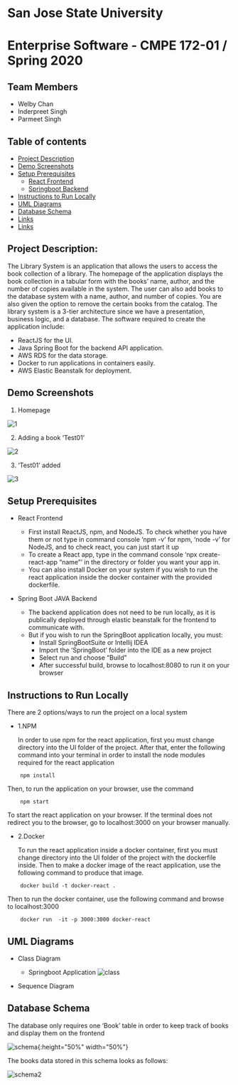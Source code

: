 San Jose State University
======================

# Enterprise Software - CMPE 172-01 / Spring 2020

## Team Members
- Welby Chan
- Inderpreet Singh
- Parmeet Singh

## Table of contents
- [Project Description](#project-description)
- [Demo Screenshots](#demo-screenshots)
- [Setup Prerequisites](#setup-prerequisites)
  - [React Frontend](#react-frontend)
  - [Springboot Backend](#spring-boot-java-backend)
- [Instructions to Run Locally](#instructions-to-run-locally)
- [UML Diagrams](#uml-diagrams)
- [Database Schema](#database-schema)
- [Links](#links)
- [Links](#links)

## Project Description:

The Library System is an application that allows the users to access the book collection of a library. The homepage of the application displays the book collection in a tabular form with the books’ name, author, and the number of copies available in the system. The user can also add books to the database system with a name, author, and number of copies. You are also given the option to remove the certain books from the catalog. The library system is a 3-tier architecture since we have a presentation, business logic, and a database. The software required to create the application include: 

- ReactJS for the UI.
- Java Spring Boot for the backend API application.
- AWS RDS for the data storage.
- Docker to run applications in containers easily.
- AWS Elastic Beanstalk for deployment.

## Demo Screenshots

1. Homepage

![1](https://user-images.githubusercontent.com/38019514/81770756-077f2600-9496-11ea-93c6-29016aeff92a.png)

2. Adding a book ‘Test01’

![2](https://user-images.githubusercontent.com/38019514/81770773-1239bb00-9496-11ea-9047-0bb4247f99bd.png)

3. ‘Test01’ added

![3](https://user-images.githubusercontent.com/38019514/81770780-182f9c00-9496-11ea-9ae2-b20bb7720147.png)


## Setup Prerequisites

- React Frontend
  - First install ReactJS, npm,  and NodeJS. To check whether you have them or not type in command console ‘npm -v’ for npm, ‘node -v’ for NodeJS, and to check react, you can just start it up
  - To create a React app, type in the command console ‘npx create-react-app “name”’ in the directory or folder you want your app in. 
  - You can also install Docker on your system if you wish to run the react application inside the docker container with the provided dockerfile.

- Spring Boot JAVA Backend
  - The backend application does not need to be run locally, as it is publically deployed through elastic beanstalk for the frontend to communicate with. 
  - But if you wish to run the SpringBoot application locally, you must:
    - Install SpringBootSuite or Intellij IDEA
    - Import the ‘SpringBoot’ folder into the IDE as a new project
    - Select run and choose “Build”
    - After successful build, browse to localhost:8080 to run it on your browser
    
    
## Instructions to Run Locally

There are 2 options/ways to run the project on a local system

- 1.NPM 
	
	In order to use npm for the react application, first you must change directory into the UI folder of the project. After that, enter the following command into your terminal in order to install the node modules required for the react application

```
	npm install
```

   Then, to run the application on your browser, use the command

```
	npm start
```
	
   To start the react application on your browser. If the terminal does not redirect you to the browser, go to localhost:3000 on your browser manually.



- 2.Docker

	To run the react application inside a docker container, first you must change directory into the UI folder of the project with the dockerfile inside. Then to make a docker image of the react application, use the following command to produce that image.

```
	docker build -t docker-react .
```

Then to run the docker container, use the following command and browse to localhost:3000

```
	docker run  -it -p 3000:3000 docker-react
```


## UML Diagrams

- Class Diagram
	- Springboot Application
![class](https://user-images.githubusercontent.com/38019514/81770819-39908800-9496-11ea-865a-bf011ef2bd17.png)

- Sequence Diagram


## Database Schema

The database only requires one ‘Book’ table in order to keep track of books and display them on the frontend

![schema](https://user-images.githubusercontent.com/38019514/81770825-3c8b7880-9496-11ea-9571-53da7fd0f935.png){:height="50%" width="50%"}

The books data stored in this schema looks as follows:

![schema2](https://user-images.githubusercontent.com/38019514/81771015-bd4a7480-9496-11ea-9579-042606353ff5.png)


